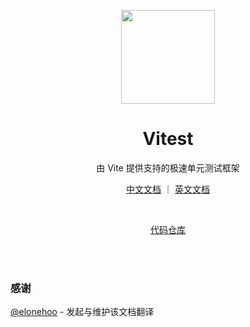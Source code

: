 <p align="center">
<img src="https://user-images.githubusercontent.com/11247099/145112184-a9ff6727-661c-439d-9ada-963124a281f7.png" height="150">
</p>

<h1 align="center">
Vitest
</h1>
<p align="center">
由 Vite 提供支持的极速单元测试框架
</p>

<p align="center">
<a href="https://cn.vitest.dev">中文文档</a> ｜ <a href="https://vitest.dev">英文文档</a>
</p>

<br>

<p align="center">
<a href="https://github.com/vitest-dev/vitest">代码仓库</a>
</p>

<br>
<br>

### 感谢

[@elonehoo](https://github.com/elonehoo) - 发起与维护该文档翻译
